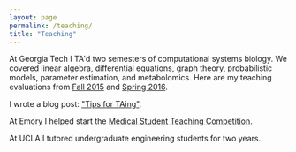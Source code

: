 ```yaml
---
layout: page
permalink: /teaching/
title: "Teaching"
---
```


At Georgia Tech I TA'd two semesters of computational systems biology. We covered linear algebra, differential equations, graph theory, probabilistic models, parameter estimation, and metabolomics. Here are my teaching evaluations from [Fall 2015](/assets/ta_eval_15.pdf) and [Spring 2016](/assets/ta_eval_16.pdf).

I wrote a blog post: ["Tips for TAing"](http://erikreinertsen.com/tips-for-taing).

At Emory I helped start the [Medical Student Teaching Competition](/papers/mstc.pdf).

At UCLA I tutored undergraduate engineering students for two years.
